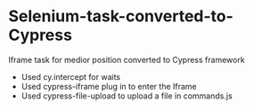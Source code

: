 # Selenium-task-converted-to-Cypress
Iframe task for medior position converted to Cypress framework 

- Used cy.intercept for waits
- Used cypress-iframe plug in to enter the Iframe
- Used cypress-file-upload to upload a file in commands.js
